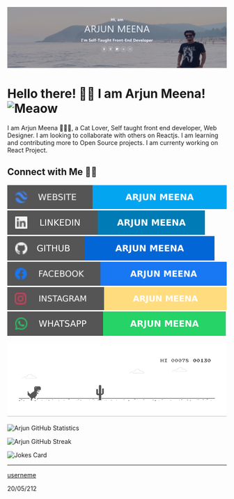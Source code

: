 [![MastHead](https://raw.githubusercontent.com/arjunMee/arjunMee/master/mast.png?token=AQWYXGQRCKRPQSNKPDQT4ZDAUYRQ2)]()

# Hello there! 👋🏻 I am Arjun Meena! <img src="https://i.imgur.com/veZrcC7.gif" alt="Meaow" width="50" />

I am Arjun Meena 🙋🏻‍♂️, a Cat Lover, Self taught front end developer, Web Designer.
I am looking to collaborate with others on Reactjs.
I am learning and contributing more to Open Source projects.
I am currenty working on React Project.

## Connect with Me 🤝🏻

[![Website](https://raw.githubusercontent.com/arjunMee/arjunMee/master/soc/ws.svg?token=AQWYXGRHCRNYN3ZD5UX7RGLAUYRZY)]() [![LinkedIn](https://raw.githubusercontent.com/arjunMee/arjunMee/master/soc/li.svg?token=AQWYXGRESHQDYV3VM6GGCPDAUYRX2)]() [![GitHub](https://raw.githubusercontent.com/arjunMee/arjunMee/master/soc/gh.svg?token=AQWYXGVYBAQSQ4BB4FWPB73AUYRWG)](https://github.com/arjunMee) [![Facebook](https://raw.githubusercontent.com/arjunMee/arjunMee/master/soc/fb.svg?token=AQWYXGXXXHCQPW6TB5K662DAUYRU4)](https://www.facebook.com/arjun.bu12/) [![Instagram](https://raw.githubusercontent.com/arjunMee/arjunMee/master/soc/ig.svg?token=AQWYXGSRZV6J3H2AIKD4Z2DAUYRXA)](https://www.instagram.com/arjun.meena12/) [![WhatsApp](https://raw.githubusercontent.com/arjunMee/arjunMee/master/soc/wa.svg?token=AQWYXGUNIDZSRF74LZPBPTTAUYRYW)]()

![Dino](https://raw.githubusercontent.com/arjunMee/arjunMee/master/dino.gif?token=AQWYXGQBQLHFPDHPO7E2UOLAUYRTI)

![Arjun GitHub Statistics](https://github-readme-stats.vercel.app/api?username=arjunMee&show_icons=true)

<!-- | ![Top Languages](https://github-readme-stats.vercel.app/api/top-langs/?username=arjunMee) | -->

![Arjun GitHub Streak](https://github-readme-streak-stats.herokuapp.com/?user=arjunMee)

![Jokes Card](https://readme-jokes.vercel.app/api)

---

[userneme](https://github.com/arjunMee)

20/05/212
